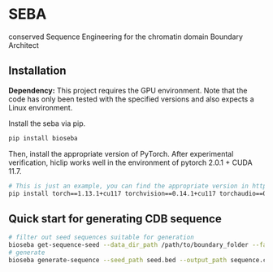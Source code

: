 # SEBA
conserved Sequence Engineering for the chromatin domain Boundary Architect

## Installation
**Dependency:**
This project requires the GPU environment. Note that the code has only been tested with the specified versions and also expects a Linux environment.

Install the seba via pip.
``` bash
pip install bioseba
```

Then, install the appropriate version of PyTorch. After experimental verification, hiclip works well in the environment of pytorch 2.0.1 + CUDA 11.7.
``` bash
# This is just an example, you can find the appropriate version in https://pytorch.org/get-started/previous-versions/
pip install torch==1.13.1+cu117 torchvision==0.14.1+cu117 torchaudio==0.13.1 --extra-index-url https://download.pytorch.org/whl/cu117
```

## Quick start for generating CDB sequence
``` bash
# filter out seed sequences suitable for generation
bioseba get-sequence-seed --data_dir_path /path/to/boundary_folder --fasta_path dna.primary_assembly.fa --output_path seed.bed
# generate
bioseba generate-sequence --seed_path seed.bed --output_path sequence.csv
```
